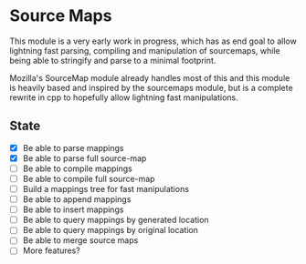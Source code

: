 # Source Maps

This module is a very early work in progress, which has as end goal to allow lightning fast parsing, compiling and manipulation of sourcemaps, while being able to stringify and parse to a minimal footprint.

Mozilla's SourceMap module already handles most of this and this module is heavily based and inspired by the sourcemaps module, but is a complete rewrite in cpp to hopefully allow lightning fast manipulations.

## State

- [x] Be able to parse mappings
- [x] Be able to parse full source-map
- [ ] Be able to compile mappings
- [ ] Be able to compile full source-map
- [ ] Build a mappings tree for fast manipulations
- [ ] Be able to append mappings
- [ ] Be able to insert mappings
- [ ] Be able to query mappings by generated location
- [ ] Be able to query mappings by original location
- [ ] Be able to merge source maps
- [ ] More features?
